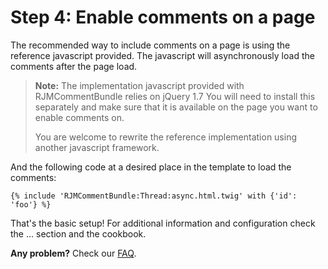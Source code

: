 Step 4: Enable comments on a page
=================================
The recommended way to include comments on a page is using the reference
javascript provided. The javascript will asynchronously load the comments after
the page load.

> **Note:**
> The implementation javascript provided with RJMCommentBundle relies on jQuery 1.7
> You will need to install this separately and make sure that it is available on the
> page you want to enable comments on.
>
> You are welcome to rewrite the reference implementation using another javascript
> framework.

And the following code at a desired place in the template to load the comments:

```
{% include 'RJMCommentBundle:Thread:async.html.twig' with {'id': 'foo'} %}
```

That's the basic setup! For additional information and configuration check the ... section and the cookbook.

**Any problem?** Check our [FAQ](99-faq.md).
